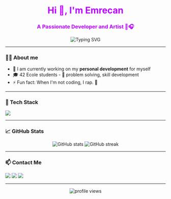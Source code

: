 <h1 align="center" style="color: #BB00FF;">Hi 👋, I'm Emrecan</h1>
<h3 align="center" style="color: #BB00FF;">A Passionate Developer and Artist 👾🎧</h3>

<p align="center">
  <img src="https://readme-typing-svg.herokuapp.com?font=Fira+Code&color=BB00FF&center=true&vCenter=true&background=00000000&lines=Writing+Code+%2B+Making+A+Song+%F0%9F%8E%A7;Living+the+code+life+%F0%9F%92%BB;Always+High%2C+always+%F0%9F%A5%B3" alt="Typing SVG" />
</p>

---

### 👨‍💻 About me
- 🔭 I am currently working on my **personal development** for myself
- 🎓 42 Ecole students - 🧩 problem solving, skill development
- ⚡ Fun fact: When I'm not coding, I rap. 🎤

---

### 🧰 Tech Stack
<p align="left">
  <img src="https://skillicons.dev/icons?i=python,html,css,git,linux,vscode,photoshop,discord,illustratorfigma&theme=dark" />
</p>

---

### 📈 GitHub Stats
<p align="center">
  <img src="https://github-readme-stats.vercel.app/api?username=emrecan42&show_icons=true&theme=tokyonight" alt="GitHub stats" />
  <img src="https://github-readme-streak-stats.herokuapp.com/?user=emrecan42&theme=tokyonight" alt="GitHub streak" />
</p>

---

### 📫 Contact Me
<p align="left">
  <a href="mailto:emrecanded@gmail.com"><img src="https://img.shields.io/badge/email-D14836?style=for-the-badge&logo=gmail&logoColor=white" /></a>
  <a href="https://linkedin.com/in/emrecan"><img src="https://img.shields.io/badge/linkedin-%230077B5.svg?&style=for-the-badge&logo=linkedin&logoColor=white" /></a>
  <a href="https://twitter.com/emrecan"><img src="https://img.shields.io/badge/twitter-1DA1F2.svg?style=for-the-badge&logo=twitter&logoColor=white" /></a>
</p>

---

<p align="center">
  <img src="https://komarev.com/ghpvc/?username=emrecan42&label=Profile+Views&color=BB00FF&style=flat" alt="profile views" />
</p>

